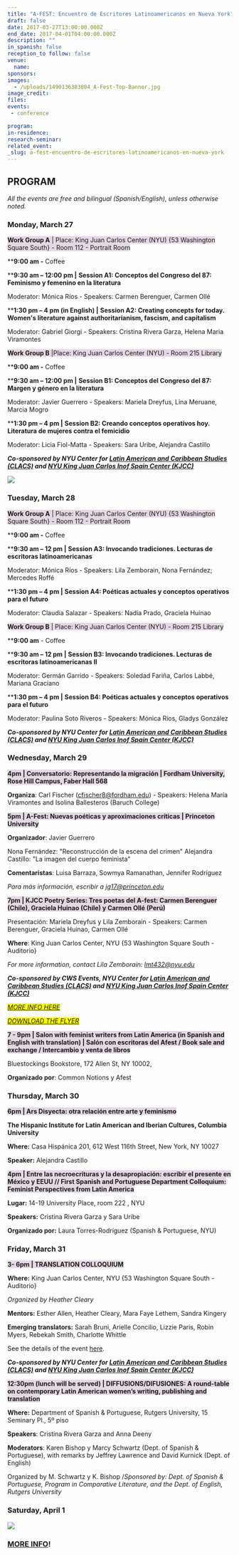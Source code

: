 ```yaml
---
title: "A-FEST: Encuentro de Escritores Latinoamericanos en Nueva York"
draft: false
date: 2017-03-27T13:00:00.000Z
end_date: 2017-04-01T04:00:00.000Z
description: ""
in_spanish: false
reception_to follow: false
venue:
  name:
sponsors:
images:
  - /uploads/1490136383804_A-Fest-Top-Banner.jpg
image_credit:
files:
events:
 - conference

program:
in-residence:
research-seminar:
related_event:
_slug: a-fest-encuentro-de-escritores-latinoamericanos-en-nueva-york
---
```


## PROGRAM

_All the events are free and bilingual (Spanish/English), unless otherwise noted._

### Monday, March 27

<span style="background-color: #e3d9e3">**Work Group A** | Place: King Juan Carlos Center (NYU) {53 Washington Square South} - Room 112 - Portrait Room</span>

****9:00 am -** Coffee

****9:30 am – 12:00 pm |** **Session A1: Conceptos del Congreso del 87: Feminismo y femenino en la literatura**

Moderator: Mónica Ríos - Speakers: Carmen Berenguer, Carmen Ollé

****1:30 pm – 4 pm (in English) |** **Session A2: Creating concepts for today. Women's literature against authoritarianism, fascism, and capitalism**

Moderator: Gabriel Giorgi - Speakers: Cristina Rivera Garza, Helena Maria Viramontes

<span style="background-color: #e3d9e3">**Work Group B** |Place: King Juan Carlos Center (NYU) - Room 215 Library</span>

****9:00 am -** Coffee

****9:30 am – 12:00 pm |** **Session B1: Conceptos del Congreso del 87: Margen y género en la literatura**

Moderator: Javier Guerrero - Speakers: Mariela Dreyfus, Lina Meruane, Marcia Mogro

****1:30 pm – 4 pm |** **Session B2: Creando conceptos operativos hoy. Literatura de mujeres contra el femicidio**

Moderator: Licia Fiol-Matta - Speakers: Sara Uribe, Alejandra Castillo

_**Co-sponsored by NYU Center for [Latin American and Caribbean Studies (CLACS)](http://clacs.as.nyu.edu/page/home) and [NYU King Juan Carlos Inof Spain Center (KJCC)](http://www.kjcc.org)**_

![](/uploads/1490133247078_Opening-Session.jpg)

### Tuesday, March 28

<span style="background-color: #e3d9e3">**Work Group A** | Place: King Juan Carlos Center (NYU) {53 Washington Square South} - Room 112 - Portrait Room</span>

****9:00 am -** Coffee

****9:30 am – 12 pm |** **Session A3: Invocando tradiciones. Lecturas de escritoras latinoamericanas**

Moderator: Mónica Ríos - Speakers: Lila Zemborain, Nona Fernández; Mercedes Roffé

****1:30 pm – 4 pm |** **Session A4: Poéticas actuales y conceptos operativos para el futuro**

Moderator: Claudia Salazar - Speakers: Nadia Prado, Graciela Huinao

<span style="background-color: #e3d9e3">**Work Group B** | Place: King Juan Carlos Center (NYU) - Room 215 Library</span>

****9:00 am** - Coffee

****9:30 am – 12 pm |** **Session B3: Invocando tradiciones. Lecturas de escritoras latinoamericanas II**

Moderator: Germán Garrido - Speakers: Soledad Fariña, Carlos Labbé, Mariana Graciano

****1:30 pm – 4 pm |** **Session B4: Poéticas actuales y conceptos operativos para el futuro**

Moderator: Paulina Soto Riveros - Speakers: Mónica Ríos, Gladys González

_**Co-sponsored by NYU Center for [Latin American and Caribbean Studies (CLACS)](http://clacs.as.nyu.edu/page/home) and [NYU King Juan Carlos Inof Spain Center (KJCC)](http://www.kjcc.org)**_

### Wednesday, March 29

<span style="background-color: #e3d9e3">**4pm | Conversatorio: Representando la migración | Fordham University, Rose Hill Campus, Faber Hall 568**</span>

**Organiza**: Carl Fischer (cfischer8@fordham.edu) - Speakers: Helena María Viramontes and Isolina Ballesteros (Baruch College)

**<span style="background-color: #e3d9e3">5pm | A-Fest: Nuevas poéticas y aproximaciones críticas | Princeton University</span>**

**Organizador**: Javier Guerrero

Nona Fernández: "Reconstrucción de la escena del crimen"
Alejandra Castillo: "La imagen del cuerpo feminista"

**Comentaristas**: Luisa Barraza, Sowmya Ramanathan, Jennifer Rodríguez

_Para más información, escribir a_ [_jg17@princeton.edu_](mailto:jg17@princeton.edu)

<span style="background-color: #e3d9e3">**7pm | KJCC Poetry Series: Tres poetas del A-fest: Carmen Berenguer (Chile), Graciela Huinao (Chile) y Carmen Ollé (Perú)**</span>

Presentación: Mariela Dreyfus y Lila Zemborain - Speakers: Carmen Berenguer, Graciela Huinao, Carmen Ollé

**Where**: King Juan Carlos Center, NYU {53 Washington Square South - Auditorio}

_For more information, contact Lila Zemborain: [lmt432@nyu.edu](mailto:lmt432@nyu.edu)_

_**Co-sponsored by CWS Events, NYU Center for [Latin American and Caribbean Studies (CLACS)](http://clacs.as.nyu.edu/page/home) and [NYU King Juan Carlos Inof Spain Center (KJCC)](http://www.kjcc.org)**_

<span style="background-color: #FFFF00">_[MORE INFO HERE
](http://www.kjcc.org/event/kjcc-poetry-series-three-poets-from-a-fest-carmen-berenguer-graciela-huinao-and-carmen-oll%C3%A9/#kjcc-poetry-series-three-poets-from-a-fest-carmen-berenguer-graciela-huinao-and-carmen-ollé)_</span>

<span style="background-color: #FFFF00">_[DOWNLOAD THE FLYER](https://gallery.mailchimp.com/55b38b94d1c1feb1d3742d3d2/uploads/e9430943-9584-4002-8ea0-b546eeaec4e7.jpg)_</span>
<span style="background-color: #FFFF00">_[](http://www.kjcc.org/event/kjcc-poetry-series-three-poets-from-a-fest-carmen-berenguer-graciela-huinao-and-carmen-oll%C3%A9/#kjcc-poetry-series-three-poets-from-a-fest-carmen-berenguer-graciela-huinao-and-carmen-ollé)_</span>

**<span style="background-color: #e3d9e3">7 - 9pm | Salon with feminist writers from Latin America (in Spanish and English with translation) | Salón con escritoras del Afest / Book sale and exchange / Intercambio y venta de libros</span>**

Bluestockings Bookstore, 172 Allen St, NY 10002,

**Organizado por**: Common Notions y Afest

### Thursday, March 30

**<span style="background-color: #e3d9e3">6pm | Ars Disyecta: otra relación entre arte y feminismo</span>**

**The Hispanic Institute for Latin American and Iberian Cultures, Columbia University**

**Where:** Casa Hispánica 201, 612 West 116th Street, New York, NY 10027

**Speaker:** Alejandra Castillo

**<span style="background-color: #e3d9e3">4pm | Entre las necroecrituras y la desapropiación: escribir el presente en México y EEUU // First Spanish and Portuguese Department Colloquium: Feminist Perspectives from Latin America</span>**

**Lugar:** 14-19 University Place, room 222 , NYU

**Speakers:** Cristina Rivera Garza y Sara Uribe

**Organizado por:** Laura Torres-Rodríguez (Spanish & Portuguese, NYU)

### Friday, March 31

**<span style="background-color: #e3d9e3">3- 6pm | TRANSLATION COLLOQUIUM</span>**

**Where:** King Juan Carlos Center, NYU {53 Washington Square South - Auditorio}

_Organized by Heather Cleary_

**Mentors:** Esther Allen, Heather Cleary, Mara Faye Lethem, Sandra Kingery

**Emerging translators:** Sarah Bruni, Arielle Concilio, Lizzie Paris, Robin Myers, Rebekah Smith, Charlotte Whittle

See the details of the event [here](Afest/translation-colloquium ).

_**Co-sponsored by NYU Center for [Latin American and Caribbean Studies (CLACS)](http://clacs.as.nyu.edu/page/home) and [NYU King Juan Carlos Inof Spain Center (KJCC)](http://www.kjcc.org)**_

<span style="background-color: #e3d9e3">**12:30pm (lunch will be served) | DIFFUSIONS/DIFUSIONES: A round-table on contemporary Latin American women’s writing, publishing and translation**</span>

**Where:** Department of Spanish & Portuguese, Rutgers University, 15 Seminary Pl., 5º piso

**Speakers**: Cristina Rivera Garza and Anna Deeny

**Moderators**: Karen Bishop y Marcy Schwartz (Dept. of Spanish & Portuguese), with remarks by Jeffrey Lawrence and David Kurnick (Dept. of English)

Organized by M. Schwartz y K. Bishop /_Sponsored by: Dept. of Spanish & Portuguese, Program in Comparative Literature, and the Dept. of English, Rutgers University_

### Saturday, April 1

![](/uploads/1490133994757_Closing-Party-A-Fest.jpg)

### [MORE INFO](http://www.a-fest-english.org/program)!
